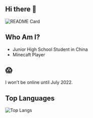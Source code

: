 ## Hi there 👋

![README Card](https://github-readme-stats.vercel.app/api?username=ResetPower&theme=dracula&show_icons=true)

## Who Am I?

- Junior High School Student in China
- Minecaft Player

## 😱

I won't be online until July 2022.

## Top Languages

![Top Langs](https://github-readme-stats.vercel.app/api/top-langs/?username=ResetPower&layout=compact&theme=dark)
